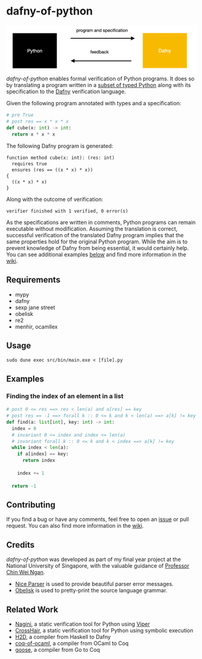 # dafny-of-python

![tool overview](tool_overview.png)
*dafny-of-python* enables formal verification of Python programs. It does so by translating a program written in a [subset of typed Python](https://github.com/arsalanc-v2/dafny-of-python/wiki/Language) along with its specification to the [Dafny](https://github.com/dafny-lang/dafny) verification language. 

Given the following program annotated with types and a specification:
```Python
# pre True
# post res == x * x * x
def cube(x: int) -> int:
  return x * x * x
```

The following Dafny program is generated:
```
function method cube(x: int): (res: int)
  requires true
  ensures (res == ((x * x) * x))
{
  ((x * x) * x)
}
```

Along with the outcome of verification:
```
verifier finished with 1 verified, 0 error(s)
```

As the specifications are written in comments, Python programs can remain executable without modification. Assuming the translation is correct, successful verification of the translated Dafny program implies that the same properties hold for the original Python program. While the aim is to prevent knowledge of Dafny from being essential, it would certainly help. You can see additional examples [below](#examples) and find more information in the [wiki](https://github.com/arsalanc-v2/dafny-of-python/wiki).

## Requirements
- mypy
- dafny
- sexp jane street
- obelisk
- re2
- menhir, ocamllex

## Usage
```
sudo dune exec src/bin/main.exe < [file].py
```
## Examples

### Finding the index of an element in a list
```Python
# post 0 <= res ==> res < len(a) and a[res] == key
# post res == -1 ==> forall k :: 0 <= k and k < len(a) ==> a[k] != key
def find(a: list[int], key: int) -> int:
  index = 0
  # invariant 0 <= index and index <= len(a)
  # invariant forall k :: 0 <= k and k < index ==> a[k] != key
  while index < len(a):
    if a[index] == key:
      return index
    
    index += 1
  
  return -1
```

## Contributing
If you find a bug or have any comments, feel free to open an [issue](https://github.com/arsalanc-v2/dafny-of-python/issues/new/choose) or pull request. You can also find more information in the [wiki](https://github.com/arsalanc-v2/dafny-of-python/wiki).

## Credits
*dafny-of-python* was developed as part of my final year project at the National University of Singapore, with the valuable guidance of [Professor Chin Wei Ngan](https://www.comp.nus.edu.sg/cs/bio/chinwn/).

- [Nice Parser](https://github.com/smolkaj/nice-parser) is used to provide beautiful parser error messages.
- [Obelisk](https://github.com/Lelio-Brun/Obelisk) is used to pretty-print the source language grammar.
## Related Work
- [Nagini](https://github.com/marcoeilers/nagini), a static verification tool for Python using [Viper](http://viper.ethz.ch/)
- [CrossHair](https://github.com/pschanely/CrossHair), a static verification tool for Python using symbolic execution
- [H2D](http://www.doc.ic.ac.uk/~dcw/h2d.cgi), a compiler from Haskell to Dafny
- [coq-of-ocaml](https://github.com/clarus/coq-of-ocaml), a compiler from OCaml to Coq
- [goose](https://github.com/tchajed/goose), a compiler from Go to Coq

